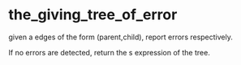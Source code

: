 # the_giving_tree_of_error

given a edges of the form (parent,child), report errors respectively.

If no errors are detected, return the s expression of the tree.
